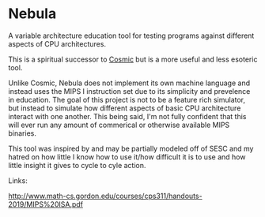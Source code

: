# Nebula
A variable architecture education tool for testing programs against different aspects of CPU architectures. 

This is a spiritual successor to [Cosmic](https://github.com/clbx/Cosmic) but is a more useful and less esoteric tool. 

Unlike Cosmic, Nebula does not implement its own machine language and instead uses the MIPS I instruction set due to its simplicity and prevelence in education. The goal of this project is not to be a feature rich simulator, but instead to simulate how different aspects of basic CPU architecture interact with one another. This being said, I'm not fully confident that this will ever run any amount of commerical or otherwise available MIPS binaries. 


This tool was inspired by and may be partially modeled off of SESC and my hatred on how little I know how to use it/how difficult it is to use and how little insight it gives to cycle to cyle action. 


Links:

http://www.math-cs.gordon.edu/courses/cps311/handouts-2019/MIPS%20ISA.pdf